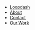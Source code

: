 <div class="header-navigation">
  <nav class="global-nav">
    <div class="global-nav-inner">
      <ul class="global-nav-site-list">
        <li class="header-navigation-link">
          <a href="/">Loopdash</a>
        </li>
        <li class="header-navigation-link">
          <a href="/">About</a>
        </li>
        <li class="header-navigation-link">
          <a href="/">Contact</a>
        </li>
        <li class="header-navigation-link">
          <a href="/">Our Work</a>
        </li>
      </ul>
    </div>
  </nav>
</div>